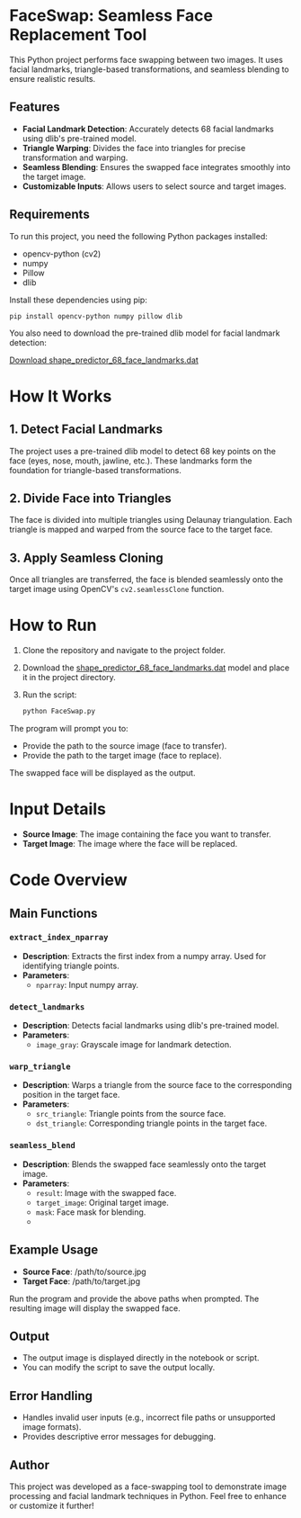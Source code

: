 # FaceSwap: Seamless Face Replacement Tool
This Python project performs face swapping between two images. It uses facial landmarks, triangle-based transformations, and seamless blending to ensure realistic results.

## Features
- **Facial Landmark Detection**: Accurately detects 68 facial landmarks using dlib's pre-trained model.
- **Triangle Warping**: Divides the face into triangles for precise transformation and warping.
- **Seamless Blending**: Ensures the swapped face integrates smoothly into the target image.
- **Customizable Inputs**: Allows users to select source and target images.

## Requirements
To run this project, you need the following Python packages installed:

- opencv-python (cv2)
- numpy
- Pillow
- dlib

Install these dependencies using pip:

`pip install opencv-python numpy pillow dlib`

You also need to download the pre-trained dlib model for facial landmark detection:

[Download shape_predictor_68_face_landmarks.dat](https://drive.google.com/file/d/1Fh8-EaXcAFHIKGV8acppiabwHQHApQlF/view?usp=sharing)

# How It Works

## 1. Detect Facial Landmarks
The project uses a pre-trained dlib model to detect 68 key points on the face (eyes, nose, mouth, jawline, etc.).
These landmarks form the foundation for triangle-based transformations.

## 2. Divide Face into Triangles
The face is divided into multiple triangles using Delaunay triangulation.
Each triangle is mapped and warped from the source face to the target face.

## 3. Apply Seamless Cloning
Once all triangles are transferred, the face is blended seamlessly onto the target image using OpenCV's `cv2.seamlessClone` function.

# How to Run
1. Clone the repository and navigate to the project folder.
2. Download the [shape_predictor_68_face_landmarks.dat](https://drive.google.com/file/d/1Fh8-EaXcAFHIKGV8acppiabwHQHApQlF/view?usp=sharing) model and place it in the project directory.
3. Run the script:

    ```bash
    python FaceSwap.py
    ```

The program will prompt you to:
- Provide the path to the source image (face to transfer).
- Provide the path to the target image (face to replace).

The swapped face will be displayed as the output.

# Input Details
- **Source Image**: The image containing the face you want to transfer.
- **Target Image**: The image where the face will be replaced.

# Code Overview

## Main Functions

### `extract_index_nparray`
- **Description**: Extracts the first index from a numpy array. Used for identifying triangle points.
- **Parameters**:
    - `nparray`: Input numpy array.

### `detect_landmarks`
- **Description**: Detects facial landmarks using dlib's pre-trained model.
- **Parameters**:
    - `image_gray`: Grayscale image for landmark detection.

### `warp_triangle`
- **Description**: Warps a triangle from the source face to the corresponding position in the target face.
- **Parameters**:
    - `src_triangle`: Triangle points from the source face.
    - `dst_triangle`: Corresponding triangle points in the target face.

### `seamless_blend`
- **Description**: Blends the swapped face seamlessly onto the target image.
- **Parameters**:
    - `result`: Image with the swapped face.
    - `target_image`: Original target image.
    - `mask`: Face mask for blending.
    - 
## Example Usage
- **Source Face**: /path/to/source.jpg
- **Target Face**: /path/to/target.jpg

Run the program and provide the above paths when prompted. The resulting image will display the swapped face.

## Output
- The output image is displayed directly in the notebook or script.
- You can modify the script to save the output locally.

## Error Handling
- Handles invalid user inputs (e.g., incorrect file paths or unsupported image formats).
- Provides descriptive error messages for debugging.

## Author
This project was developed as a face-swapping tool to demonstrate image processing and facial landmark techniques in Python. Feel free to enhance or customize it further!

